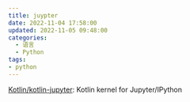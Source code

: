```yaml
---
title: juypter
date: 2022-11-04 17:58:00
updated: 2022-11-05 09:48:00
categories:
  - 语言
  - Python
tags:
- python
---
```


[Kotlin/kotlin-jupyter](https://github.com/Kotlin/kotlin-jupyter): Kotlin kernel for Jupyter/IPython
